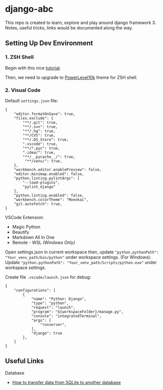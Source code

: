 # django-abc

This repo is created to learn, explore and play around django framework 3.
Notes, useful tricks, links would be documented along the way.

## Setting Up Dev Environment

### 1. ZSH Shell

Begin with this nice [tutorial](https://www.freecodecamp.org/news/how-to-configure-your-macos-terminal-with-zsh-like-a-pro-c0ab3f3c1156/).

Then, we need to upgrade to [PowerLevel10k](https://github.com/romkatv/powerlevel10k) theme for ZSH shell.

### 2. Visual Code

Default `settings.json` file:

```
{
    "editor.formatOnSave": true,
    "files.exclude": {
        "**/.git": true,
        "**/.svn": true,
        "**/.hg": true,
        "**/CVS": true,
        "**/.DS_Store": true,
        ".vscode": true,
        "**/*.pyc": true,
        ".idea/": true,
        "**/__pycache__/": true,
         "**/venv/": true,
    },
    "workbench.editor.enablePreview": false,
    "editor.minimap.enabled": false,
    "python.linting.pylintArgs": [
        "--load-plugins",
        "pylint_django"
    ],
    "python.linting.enabled": false,
    "workbench.colorTheme": "Monokai",
    "git.autofetch": true,
}
```

VSCode Extension:
* Magic Python
* Beautify
* Markdown All In One
* Remote - WSL *(Windows Only)*

Open settings.json in current workspace then, update `"python.pythonPath": "Your_venv_path/bin/python"` under workspace settings. (For Windows): Update `"python.pythonPath": "Your_venv_path/Scripts/python.exe"` under workspace settings.

Create file `.vscode/launch.json` for debug:

```
{
    "configurations": [
        {
            "name": "Python: Django",
            "type": "python",
            "request": "launch",
            "program": "${workspaceFolder}/manage.py",
            "console": "integratedTerminal",
            "args": [
                "runserver",
            ],
            "django": true
        },
    ]
}
```


## Useful Links

Database

* [How to transfer data from SQLite to another database](https://medium.com/@kenyattaanthony88/django-transfer-data-from-sqlite-to-another-database-edab51d79dfc)

